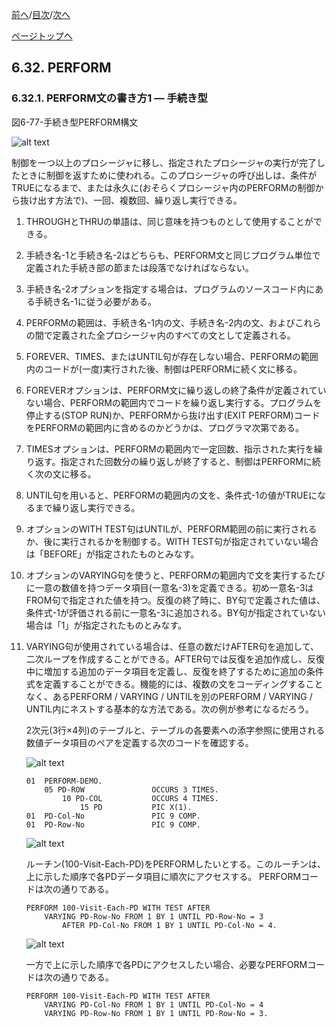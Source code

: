 <!--navi start1-->
[前へ](6-31.md)/[目次](https://opensourcecobol.github.io/markdown/TOC.html)/[次へ](6-32-2.md)
<!--navi end1-->
<!--navi start2-->

[ページトップへ](6-32-1.md)
<!--navi end2-->
## 6.32. PERFORM

### 6.32.1. PERFORM文の書き方1 ― 手続き型

図6-77-手続き型PERFORM構文

![alt text](Image/6-77-Perform.png)

制御を一つ以上のプロシージャに移し、指定されたプロシージャの実行が完了したときに制御を返すために使われる。このプロシージャの呼び出しは、条件がTRUEになるまで、または永久に(おそらくプロシージャ内のPERFORMの制御から抜け出す方法で)、一回、複数回、繰り返し実行できる。

1.	THROUGHとTHRUの単語は、同じ意味を持つものとして使用することができる。

2.	手続き名-1と手続き名-2はどちらも、PERFORM文と同じプログラム単位で定義された手続き部の節または段落でなければならない。

3.	手続き名-2オプションを指定する場合は、プログラムのソースコード内にある手続き名-1に従う必要がある。
4.	PERFORMの範囲は、手続き名-1内の文、手続き名-2内の文、およびこれらの間で定義された全プロシージャ内のすべての文として定義される。

5.	FOREVER、TIMES、またはUNTIL句が存在しない場合、PERFORMの範囲内のコードが(一度)実行された後、制御はPERFORMに続く文に移る。

6.	FOREVERオプションは、PERFORM文に繰り返しの終了条件が定義されていない場合、PERFORMの範囲内でコードを繰り返し実行する。プログラムを停止する(STOP RUN)か、PERFORMから抜け出す(EXIT PERFORM)コードをPERFORMの範囲内に含めるのかどうかは、プログラマ次第である。

7.	TIMESオプションは、PERFORMの範囲内で一定回数、指示された実行を繰り返す。指定された回数分の繰り返しが終了すると、制御はPERFORMに続く次の文に移る。

8.	UNTIL句を用いると、PERFORMの範囲内の文を、条件式-1の値がTRUEになるまで繰り返し実行できる。

9.	オプションのWITH TEST句はUNTILが、PERFORM範囲の前に実行されるか、後に実行されるかを制御する。WITH TEST句が指定されていない場合は「BEFORE」が指定されたものとみなす。

10.	オプションのVARYING句を使うと、PERFORMの範囲内で文を実行するたびに一意の数値を持つデータ項目(一意名-3)を定義できる。初め一意名-3はFROM句で指定された値を持つ。反復の終了時に、BY句で定義された値は、条件式-1が評価される前に一意名-3に追加される。BY句が指定されていない場合は「1」が指定されたものとみなす。

11.	VARYING句が使用されている場合は、任意の数だけAFTER句を追加して、二次ループを作成することができる。AFTER句では反復を追加作成し、反復中に増加する追加のデータ項目を定義し、反復を終了するために追加の条件式を定義することができる。機能的には、複数の文をコーディングすることなく、あるPERFORM / VARYING / UNTILを別のPERFORM / VARYING / UNTIL内にネストする基本的な方法である。次の例が参考になるだろう。


    2次元(3行×4列)のテーブルと、テーブルの各要素への添字参照に使用される数値データ項目のペアを定義する次のコードを確認する。

    ![alt text](Image/6-32-1-1.png)

    ```
    01  PERFORM-DEMO.
        05 PD-ROW               OCCURS 3 TIMES.
            10 PD-COL           OCCURS 4 TIMES.
                15 PD           PIC X(1).
    01  PD-Col-No               PIC 9 COMP.
    01  PD-Row-No               PIC 9 COMP.
    ```
    ![alt text](Image/6-32-1-2.png)

    ルーチン(100-Visit-Each-PD)をPERFORMしたいとする。このルーチンは、上に示した順序で各PDデータ項目に順次にアクセスする。
    PERFORMコードは次の通りである。

    ```
    PERFORM 100-Visit-Each-PD WITH TEST AFTER
        VARYING PD-Row-No FROM 1 BY 1 UNTIL PD-Row-No = 3
            AFTER PD-Col-No FROM 1 BY 1 UNTIL PD-Col-No = 4.
    ```
    ![alt text](Image/6-32-1-3.png)

    一方で上に示した順序で各PDにアクセスしたい場合、必要なPERFORMコードは次の通りである。

    ```
    PERFORM 100-Visit-Each-PD WITH TEST AFTER
        VARYING PD-Col-No FROM 1 BY 1 UNTIL PD-Col-No = 4
        VARYING PD-Row-No FROM 1 BY 1 UNTIL PD-Row-No = 3.
    ```

